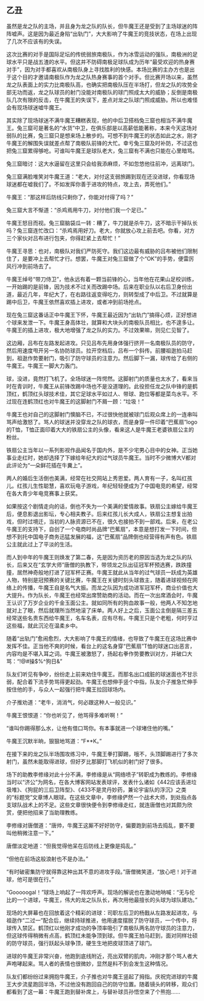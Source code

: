 ## 乙丑

虽然是龙之队的主场，并且身为龙之队的队长，但牛魔王还是受到了主场球迷的阵阵嘘声。这是因为最近身陷“出轨门”，大大影响了牛魔王的竞技状态，在场上出现了几次不应该有的失误。

这次比赛的对手是国际足坛的传统弱旅南极队，作为冰雪运动的强队，南极洲的足球水平只是战五渣的水平。但这并不防碍南极足球队成为历年“最受欢迎的热身赛对手”，因为对手都喜欢从南极队身上寻找胜利的快感。本场比赛的主办方也是出于这个目的才邀请南极队作为龙之队热身赛事的首个对手。但比赛开场以来，虽然龙之队表面上的实力比南极队高，也确实把南极队压在半场打，但龙之队的攻势全部无功而返，龙之队球员的射门没能对南极队的球门照成太大的威胁；反倒是南极队几次有限的反击，在牛魔王的失误下，差点对龙之队球门照成威胁。所以也难怪会有现场球迷嘘牛魔王。

其实除了现场球迷不满牛魔王糟糕表现，他的中后卫搭档兔三窟也相当不满牛魔王。兔三窟可是著名的“水货”中卫，在俱乐部是以高薪低能著称，本来今天这场对弱队的比赛，兔三窟只是想来场上散步的。可想不到牛魔王的状态如此之水，刚才牛魔王的解围失误就差点帮了南极队前锋的大忙。幸亏兔三窟及时补防，不过这也把兔三窟累得够呛。可谁叫牛魔王是球队老大，兔三窟有不满也只能在心里暗骂。

兔三窟暗讨：这大水逼留在这里只会给我添麻烦，不如忽悠他往前冲，远离球门。

兔三窟满脸堆笑对牛魔王道：“老大，对付这支弱旅踢到现在还没进球，你看现场球迷都在嘘我们了。不如发挥你善于进攻的特点，攻上去，弄死他们。”

牛魔王：“那这样后防线只剩你了，你能对付得了吗？”

兔三窟大言不惭道：“杀鸡焉用牛刀，对付他们我一个足已。”

牛魔王怒目而视。兔三窟脑袋瓜一转：糟了，牛刀就是杀牛刀，这不暗示干掉队长吗？兔三窟连忙改口：“杀鸡焉用好刀。老大，你就放心攻上前去吧。你看，对方三个家伙对吕布进行包夹，你得赶紧上去帮忙！”

牛魔王寻思：也对，南极队对我们严防死守。我们这边最有威胁的吕布被他们限制住了，是要冲上去帮忙才行。想罢，牛魔王对兔三窟做了个“OK”的手势，便雷厉风行冲到前场去了。

牛魔王绰号“带刀侍卫”，他永远有着一颗当前锋的心，当年他在花果山足校训练，一开始踢的是前锋，因为技术不过关而改踢中场。后来在职业队以右后卫身份出道，最近几年，年纪大了，在右路往返变得吃力，则转型成了中后卫。不过就算是踢中后卫，牛魔王依然喜欢插上进攻，或者冲到前场抢点。

现在兔三窟这番话正中牛魔王下怀，牛魔王最近因为“出轨门”搞得心烦，正好想进个球来发泄一下。牛魔王身高体壮，就算和大块头的南极队员相比，也不遑多让。牛魔王的插上进攻，极大地增强了龙之队的实力。不过效果嘛，则见仁见智了。

这边厢，吕布在左路发起进攻。只见吕布先用身体强行挤开一名南极队员的防守，然后用速度甩开另一名协防球员。拉开空档后，吕布一个斜传。前腰祖逖拍马赶到，祖逖作势要射门，吸引了防守球员的注意力。然后脚下一漏，球传给了右侧的牛魔王。牛魔王一脚大力轰门。

球，没进，竟然打飞机了。全场球迷一阵愕然。这脚射门的质量也太水了，看来当时在青训时，牛魔王从前锋改踢中场也不是没道理的。此役担任龙之队中锋的是鹤顶红，鹤顶红头球技术佳，其它足球水平如过人、带球、跑位等都是菜鸟水平。不过现在连鹤顶红也对牛魔王的这脚射门不屑一顾：“垃圾！”

牛魔王也对自己的这脚射门懊脑不已，不过很快他就被球门后观众席上的一连串叫骂声给激怒了。骂人的球迷并没穿龙之队的球衣，而是身穿一件印着“巴蕉扇”logo的T恤，T恤正面印着大大的铁扇公主的头像，看来这人是牛魔王老婆铁扇公主的粉丝。

铁扇公主当年以一系列影视作品闻名于国内外，是不少宅男心目中的女神。正当她事业走红时，她却选择了下嫁给年纪大的过气球员牛魔王。当时不少微博大V都对此评论为“一朵鲜花插在牛糞上”。

两人的婚后生活倒也美满，经常在社交网站上秀恩爱。两人育有一子，名叫红孩儿。红孩儿生性聪慧，喜欢玩电子游戏，年纪轻轻便成为了中国电竞的希望，经常在各大青少年电竞赛事上获奖。

如果按这个剧情走向的话，倒也不失为一个美满的爱情故事。铁扇公主嫁给牛魔王后，便息影退出影坛，专心相夫教子。后来红孩儿长大成人，铁扇公主想复出拍戏，但时过境迁，当初的人脉资源已不在，很久也接拍不到一部戏。后来，在老公牛魔王的支持下，自创了一个电商时尚品牌“巴蕉扇”，本意是想打发一下时间，但想不到托中国电子商务迅猛发展的福，这“巴蕉扇”品牌倒也经营得有声有色。铁扇公主就此过上了平淡的生活。

而人到中年的牛魔王则焕发了第二春，先是因为资历老的原因当选为龙之队的队长，后来又在“玄学大师”唐僧的执教下，带领龙之队出征冠军杯预选赛，跌跌撞撞，居然神奇般地打进了冠军杯正赛。牛魔王就此从当年的过气球员一跃成为英雄人物，特别是冠预赛的关键比赛，牛魔王在关键时刻头球救主，随着进球视频在网络上的传播，牛魔王自是名气大振。而龙之队因为成功进军冠军杯，商业价值也大大提升。作为队长，牛魔王也经常出席赞助商的活动。而在一次出席酒会时，牛魔王认识了万岁企业的千金玉面公主。就如同所有的狗血故事一般，他两人不知怎地就对上了眼，然后就理所当然地滚了床单。两人好上之后，玉面公主倒是隔三差五经常送些名贵东西给牛魔王，名车名表，应有尽有。牛魔王只是个老粗，何时亨过这些福，就此沉沦在温柔乡中。

随着“出轨门”愈闹愈烈，大大影响了牛魔王的情绪，也导致了牛魔王在这场比赛中发挥不佳。正当他不爽的时候，看台上的这名身穿“巴蕉扇”T恤的球迷口出恶言，内容均是不堪入耳之词。牛魔王被激怒了，扬起右拳作势要教训对方，并破口大骂：“!@#操$%^狗日&”

队友们听见有争吵，纷纷走上前来劝住牛魔王。而那名出口成脏的球迷面也不甘示弱，配合着下流手势骂得更起劲。牛魔王也想伸手竖个中指，队友介子推急忙伸手按住他的手，与众人一起强行把牛魔王拉回球场内。

介子推劝道：“老牛，消消气，何必跟这种人一般见识。”

牛魔王恨恨道：“你也听见了，他骂得多难听啊！”

“谁叫你踢得那么水，让他有借口骂你。有本事就进一个球堵住他的嘴。”

牛魔王沉默半晌，狠狠地骂道：“F**K。”

在接下来的龙之队半场围攻练习中，牛魔王拳打脚踢，哦不，头顶脚踢进行了多次射门，虽然未能取得进球，但好歹比那脚打飞机似的射门好了很多。

场下的助教李修缘对此十分不满，李修缘是从“网络喷子”转职成为教练的。李修缘当时以“济公”为网名，在各大博客网站发表球评，发表什么诸如《442应该丢进垃圾堆》、《狗屁的三后卫阵型》、《433不是灵丹妙药，兼论宇宙队的浮沉》之类的“标题党”文章博人眼球。在这些文章中，李修缘俨然一个战术大师，到处指点各支球队战术上的不足。这些文章很快便令到李修缘走红，就连唐僧也对其颇为欣赏，便把他招来了当助理教练。

李修缘对唐僧道：“唐帅，牛魔王这厮不好好防守，偏要跑到前场去捣乱，要不要叫他稍微注意一下。”

唐僧淡定地道：“但我觉得他呆在后防线上更像是捣乱。”

“但他在前场这般浪射也不是办法。”

“有时破密集防守就得靠这种出其不意的进攻手段。”唐僧微笑道，“放心吧！对于进球，他可是很在行。”

“Gooooogal！”球场上响起了一阵欢呼声。现场的解说也在激动地呐喊：“无与伦比的一个进球，牛魔王，伟大的龙之队队长，再次用他最擅长的头球为球队建功。”

现场的大屏幕也在回放着这个精彩的进球：司职左后卫的杨戬从左路发起进攻，与祖逖作“二过一”配合后，继续持球推进，他用速度摆脱了防守球员，一个传中，将球传入禁区。鹤顶红以他刚才成功的争顶率吸引了南极队两名防守球员的注意力，但这球传得稍微有点高，鹤顶红未能争顶到球。但牛魔王拍马赶到，面对同样壮硕的防守球员，强行跃起头球争顶，硬生生地把皮球顶进了球门。

进球的牛魔王非常兴奋，他跑到底线附近，亮出双臂的肌肉，冲刚才那个骂人者大声咆哮起来。骂人者的表情也很微妙，显然是料不到会发生这种情况。

队友们都纷纷过来拥抱牛魔王，介子推也对牛魔王竖起了拇指。庆祝完进球的牛魔王大步流星跑回半场，不过他没有跑回自己的防守位置。随着镜头的转移，观众们都看到了这一幕：牛魔王跑到替补席上，与替补球员孙悟空来了个熊抱……
